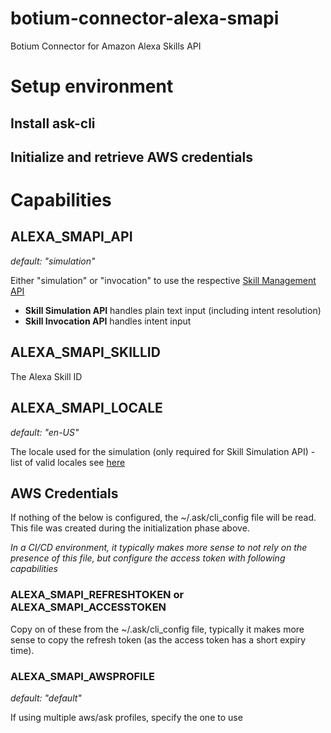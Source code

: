# botium-connector-alexa-smapi
Botium Connector for Amazon Alexa Skills API


# Setup environment

## Install ask-cli

## Initialize and retrieve AWS credentials


# Capabilities

## ALEXA_SMAPI_API
_default: "simulation"_

Either "simulation" or "invocation" to use the respective [Skill Management API](https://developer.amazon.com/de/docs/smapi/skill-testing-operations.html)
* __Skill Simulation API__ handles plain text input (including intent resolution)
* __Skill Invocation API__ handles intent input

## ALEXA_SMAPI_SKILLID

The Alexa Skill ID

## ALEXA_SMAPI_LOCALE
_default: "en-US"_

The locale used for the simulation (only required for Skill Simulation API) - list of valid locales see [here](https://developer.amazon.com/de/docs/smapi/skill-simulation-api.html#request-attributes-definition)

## AWS Credentials

If nothing of the below is configured, the ~/.ask/cli_config file will be read. This file was created during the initialization phase above. 

_In a CI/CD environment, it typically makes more sense to not rely on the presence of this file, but configure the access token with following capabilities_

### ALEXA_SMAPI_REFRESHTOKEN or ALEXA_SMAPI_ACCESSTOKEN

Copy on of these from the ~/.ask/cli_config file, typically it makes more sense to copy the refresh token (as the access token has a short expiry time).

### ALEXA_SMAPI_AWSPROFILE
_default: "default"_

If using multiple aws/ask profiles, specify the one to use



 





